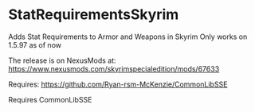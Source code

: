 # StatRequirementsSkyrim
Adds Stat Requirements to Armor and Weapons in Skyrim
Only works on 1.5.97 as of now

The release is on NexusMods at:
https://www.nexusmods.com/skyrimspecialedition/mods/67633

Requires:
https://github.com/Ryan-rsm-McKenzie/CommonLibSSE


Requires CommonLibSSE

